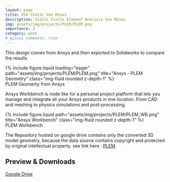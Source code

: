 ```yaml
---
layout: page
title: FEA Static Von Mises
description: Static Finite Element Analysis Von Mises
img: assets/img/projects/PLEM/PLEM.png
importance: 3
category: work
# giscus_comments: true
---
```


This design comes from Ansys and then exported to Solidworks to compare the results

<div class="row">
    <div class="col-sm mt-3 mt-md-0">
        {% include figure.liquid loading="eager" path="assets/img/projects/PLEM/PLEM.png" title="Ansys - PLEM Geometry" class="img-fluid rounded z-depth-1" %}
    </div>
</div>
<div class="caption">
    PLEM Geomerty from Ansys
</div>

Ansys Workbench is node like for a personal project platform that lets you manage and integrate all your Ansys products in one location. From CAD and meshing to physics simulations and post-processing.

<div class="row justify-content-sm-center">
    <div class="col-sm-8 mt-3 mt-md-0">
        {% include figure.liquid path="assets/img/projects/PLEM/PLEM_WB.png" title="Ansys Workbench" class="img-fluid rounded z-depth-1" %}
    </div>
</div>
<div class="caption">
    PLEM Workbench
</div>

The Repository hosted on google drive contains only the converted 3D model geometry, because the data source contains copyright and protected by original intellectual property. see link here : <a href="https://drive.google.com/drive/folders/1QkuB2RhzFVh1ENbwf89W8IkfZZy5FNkE">PLEM</a>.

## Preview & Downloads

<a href="https://drive.google.com/drive/folders/1QkuB2RhzFVh1ENbwf89W8IkfZZy5FNkE?usp=drive_link">Google Drive</a>

